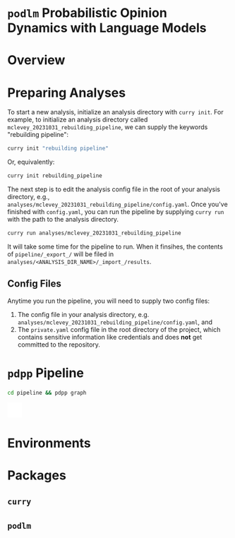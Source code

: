 # `podlm` Probabilistic Opinion Dynamics with Language Models

# Overview

# Preparing Analyses

To start a new analysis, initialize an analysis directory with `curry init`. For example, to initialize an analysis directory called `mclevey_20231031_rebuilding_pipeline`, we can supply the keywords "rebuilding pipeline":

```bash
curry init "rebuilding pipeline"
```

Or, equivalently:

```bash
curry init rebuilding_pipeline
```
 
The next step is to edit the analysis config file in the root of your analysis directory, e.g., `analyses/mclevey_20231031_rebuilding_pipeline/config.yaml`. Once you've finished with `config.yaml`, you can run the pipeline by supplying `curry run` with the path to the analysis directory. 

```bash
curry run analyses/mclevey_20231031_rebuilding_pipeline
```

It will take some time for the pipeline to run. When it finsihes, the contents of `pipeline/_export_/` will be filed in `analyses/<ANALYSIS_DIR_NAME>/_import_/results`.

## Config Files

Anytime you run the pipeline, you will need to supply two config files:

1. The config file in your analysis directory, e.g. `analyses/mclevey_20231031_rebuilding_pipeline/config.yaml`, and
2. The `private.yaml` config file in the root directory of the project, which contains sensitive information like credentials and does **not** get committed to the repository.


# `pdpp` Pipeline

```bash
cd pipeline && pdpp graph
```

![](pipeline/dependencies_sparse.png)

# Environments

# Packages

## `curry`

## `podlm`



